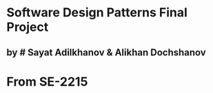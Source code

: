# Software Design Patterns Final Project 
## by # Sayat Adilkhanov & Alikhan Dochshanov
# From SE-2215
